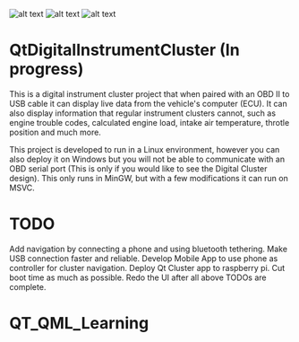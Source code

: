 ![alt text](https://github.com/cjtejada/QtDigitalInstrumentCluster/blob/master/gauges/day.PNG)
![alt text](https://github.com/cjtejada/QtDigitalInstrumentCluster/blob/master/gauges/night.PNG)
![alt text](https://github.com/cjtejada/QtDigitalInstrumentCluster/blob/master/gauges/nav.PNG)
# QtDigitalInstrumentCluster (In progress)
This is a digital instrument cluster project that when paired with an OBD II to USB cable it can display live data from the vehicle's computer (ECU). It can also display information that regular instrument clusters cannot, such as engine trouble codes, calculated engine load, intake air temperature, throtle position and much more.

This project is developed to run in a Linux environment, however you can also deploy it on Windows but you will not be able to communicate with an OBD serial port (This is only if you would like to see the Digital Cluster design). This only runs in MinGW, but with a few modifications it can run on MSVC.
# TODO
Add navigation by connecting a phone and using bluetooth tethering.
Make USB connection faster and reliable.
Develop Mobile App to use phone as controller for cluster navigation.
Deploy Qt Cluster app to raspberry pi.
Cut boot time as much as possible.
Redo the UI after all above TODOs are complete.
# QT_QML_Learning
